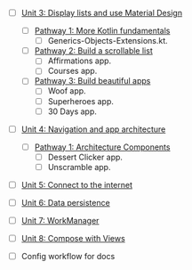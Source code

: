 - [ ] [Unit 3: Display lists and use Material Design](https://developer.android.com/courses/android-basics-compose/unit-3)
  - [ ] [Pathway 1: More Kotlin fundamentals](https://developer.android.com/courses/pathways/android-basics-compose-unit-3-pathway-1)
    - [ ] Generics-Objects-Extensions.kt.
  - [ ] [Pathway 2: Build a scrollable list](https://developer.android.com/courses/pathways/android-basics-compose-unit-3-pathway-2)
    - [ ] Affirmations app.
    - [ ] Courses app.
  - [ ] [Pathway 3: Build beautiful apps](https://developer.android.com/courses/pathways/android-basics-compose-unit-3-pathway-3)
    - [ ] Woof app.
    - [ ] Superheroes app.
    - [ ] 30 Days app.

- [ ] [Unit 4: Navigation and app architecture](https://developer.android.com/courses/android-basics-compose/unit-4)
  - [ ] [Pathway 1: Architecture Components](https://developer.android.com/courses/pathways/android-basics-compose-unit-4-pathway-1)
    - [ ] Dessert Clicker app.
    - [ ] Unscramble app.

- [ ] [Unit 5: Connect to the internet](https://developer.android.com/courses/android-basics-compose/unit-5)

- [ ] [Unit 6: Data persistence](https://developer.android.com/courses/android-basics-compose/unit-6)

- [ ] [Unit 7: WorkManager](https://developer.android.com/courses/android-basics-compose/unit-7)

- [ ] [Unit 8: Compose with Views](https://developer.android.com/courses/android-basics-compose/unit-8)

- [ ] Config workflow for docs